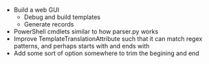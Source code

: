 * Build a web GUI
    * Debug and build templates
    * Generate records
* PowerShell cmdlets similar to how parser.py works
* Improve TemplateTranslationAttribute such that it can match regex patterns, and perhaps starts with and ends with
* Add some sort of option somewhere to trim the begining and end